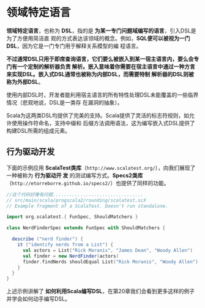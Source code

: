 领域特定语言
===================================================================================
**领域特定语言**，也称为 **DSL**，指的是 **为某一专门问题域编写的语言**，引入DSL是为了方便用简洁直
观的方式表达该领域的概念。例如，**SQL便可以被视为一门DSL**，因为它是一门专门用于解释关系模型的编
程语言。

**不过通常DSL只用于即席查询语言，它们要么被嵌入到某一宿主语言内，要么会专门有一个定制的解析器负责
解析。嵌入意味着你需要在宿主语言中通过一种方言来实现DSL。嵌入式DSL通常也被称为内部DSL，而需要特制
解析器的DSL则被称为外部DSL**。

使用内部DSL时，开发者能利用宿主语言的所有特性处理DSL未能覆盖的一些临界情况（悲观地说，DSL是一类存
在漏洞的抽象）。

Scala为这两类DSL均提供了完美的支持。Scala提供了灵活的标志符规则，如允许使用操作符命名，支持中缀和
后缀方法调用语法，这为编写嵌入式DSL提供了构建DSL所需的组成元素。

## 行为驱动开发
下面的示例应用 **ScalaTest类库**（`http://www.scalatest.org/`），向我们展现了一种被称为 **行为驱动开
发** 的测试编写方式。**Specs2类库**（`http://etorreborre.github.io/specs2/`）也提供了同样的功能。
```scala
//这个代码好像有问题.................................
// src/main/scala/progscala2/rounding/scalatest.scX
// Example fragment of a ScalaTest. Doesn't run standalone.

import org.scalatest.{ FunSpec, ShouldMatchers }

class NerdFinderSpec extends FunSpec with ShouldMatchers {

  describe ("nerd finder") {
    it ("identify nerds from a List") {
      val actors = List("Rick Moranis", "James Dean", "Woody Allen")
      val finder = new NerdFinder(actors)
      finder.findNerds shouldEqual List("Rick Moranis", "Woody Allen")
    }
  }
}
```
上述示例讲解了 **如何利用Scala编写DSL**，在第20章我们会看到更多这样的例子并学会如何动手编写DSL。



